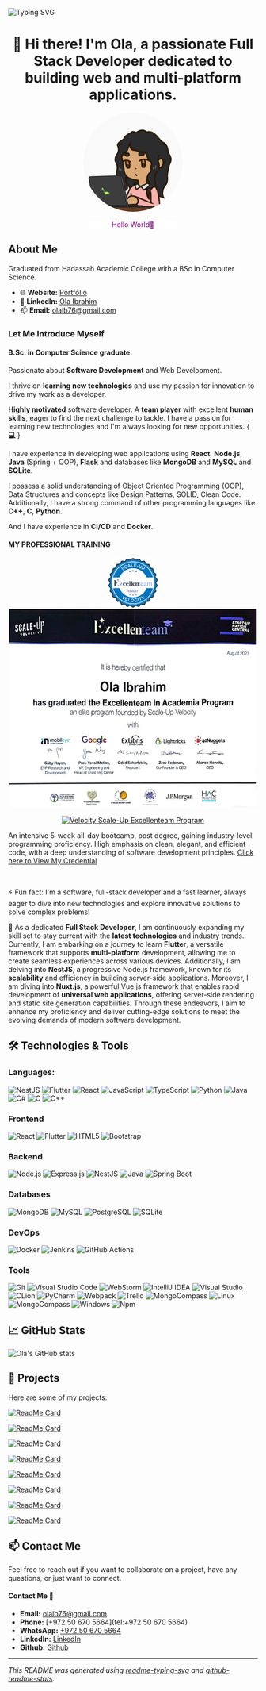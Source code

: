 ![Typing SVG](https://readme-typing-svg.demolab.com/?font=Fira+Code&size=33&duration=2800&pause=1500&color=e50914&center=true&vCenter=true&width=1000&lines=Hello+%F0%9F%91%8B+I'm+Ola+Ibrahim+👩‍💻;I+am+a+Full+Stack+Developer+💻;Welcome+to+My+GitHub+Profile+🐙)

<h1 align="center">👋 Hi there! I'm Ola, a passionate Full Stack Developer dedicated to building web and multi-platform applications.</h1>

<div  align="center">
<img src="assets/images/coding1.gif" alt="coding" style="border-radius: 50%; width: 200px; height: 200px;">
  
<p  align="center" style="background: white; color: black; width: 180px;">
  <span style="color: purple;">Hello World💜</span>
  </p>
</div>

## About Me

Graduated from Hadassah Academic College with a BSc in Computer Science.

- 🌐 **Website:** [Portfolio](https://olaib.github.io/my-portfolio-page/)
- 💼 **LinkedIn:** [Ola Ibrahim](https://www.linkedin.com/in/ola-ibrahim-757504223/)
- 📫 **Email:** olaib76@gmail.com

### Let Me Introduce Myself

#### B.Sc. in Computer Science graduate.

Passionate about **Software Development** and Web Development.

I thrive on **learning new technologies** and use my passion for innovation to drive my work as a developer.

**Highly motivated** software developer. A **team player** with excellent **human skills**, eager to find the next challenge to tackle. I have a passion for learning new technologies and I'm always looking for new opportunities. { **💻** }

I have experience in developing web applications using **React**, **Node.js**, **Java** (Spring + OOP), **Flask** and databases like **MongoDB** and **MySQL** and **SQLite**.

I possess a solid understanding of Object Oriented Programming (OOP), Data Structures and concepts like Design Patterns, SOLID, Clean Code. Additionally, I have a strong command of other programming languages like **C++**, **C**, **Python**.

And I have experience in **CI/CD** and **Docker**.

#### MY PROFESSIONAL TRAINING

<div align="center">
  <img src="assets/images/Badges_Excellenteam.png" alt="coding" width="100" height="100"/>
</div>

<div align="center">
<img src="assets/images/certification.jpeg" alt="coding" width="500" height="400"/>
</div>

<div align="center">

  [![Velocity Scale-Up Excellenteam Program](https://img.shields.io/badge/Velocity%20Scale--Up%20Excellenteam%20Program-Certificate-blue?style=for-the-badge)](https://www.credly.com/badges/0bcf6727-4934-47b1-836c-32bb02d186c4/linked_in?t=s139f7)
</div>

An intensive 5-week all-day bootcamp, post degree, gaining industry-level programming proficiency. High emphasis on clean, elegant, and efficient code, with a deep understanding of software development principles. [Click here to View My Credential](https://www.credly.com/badges/0bcf6727-4934-47b1-836c-32bb02d186c4/linked_in?t=s139f7)

<br/>

⚡ Fun fact: I'm a software, full-stack developer and a fast learner, always eager to dive into new technologies and explore innovative solutions to solve complex problems!

🔭 As a dedicated **Full Stack Developer**, I am continuously expanding my skill set to stay current with the **latest technologies** and industry trends. Currently, I am embarking on a journey to learn **Flutter**, a versatile framework that supports **multi-platform** development, allowing me to create seamless experiences across various devices. Additionally, I am delving into **NestJS**, a progressive Node.js framework, known for its **scalability** and efficiency in building server-side applications. Moreover, I am diving into **Nuxt.js**, a powerful Vue.js framework that enables rapid development of **universal web applications**, offering server-side rendering and static site generation capabilities. Through these endeavors, I aim to enhance my proficiency and deliver cutting-edge solutions to meet the evolving demands of modern software development.

## 🛠️ Technologies & Tools

### **Languages:**

![NestJS](https://img.shields.io/badge/NestJS-E0234E?style=for-the-badge&logo=nestjs&logoColor=white) ![Flutter](https://img.shields.io/badge/Flutter-02569B?style=for-the-badge&logo=flutter&logoColor=white) ![React](https://img.shields.io/badge/React-20232A?style=for-the-badge&logo=react&logoColor=61DAFB) ![JavaScript](https://img.shields.io/badge/JavaScript-F7DF1E?style=for-the-badge&logo=javascript&logoColor=black) ![TypeScript](https://img.shields.io/badge/TypeScript-007ACC?style=for-the-badge&logo=typescript&logoColor=white) ![Python](https://img.shields.io/badge/Python-3776AB?style=for-the-badge&logo=python&logoColor=white) ![Java](https://img.shields.io/badge/Java-007396?style=for-the-badge&logo=java&logoColor=white) ![C#](https://img.shields.io/badge/C%23-239120?style=for-the-badge&logo=c-sharp&logoColor=white) ![C](https://img.shields.io/badge/C-A8B9CC?style=for-the-badge&logo=c&logoColor=black) ![C++](https://img.shields.io/badge/C++-00599C?style=for-the-badge&logo=cplusplus&logoColor=white)

### Frontend

![React](https://img.shields.io/badge/React-20232A?style=for-the-badge&logo=react&logoColor=61DAFB) ![Flutter](https://img.shields.io/badge/Flutter-02569B?style=for-the-badge&logo=flutter&logoColor=white) ![HTML5](https://img.shields.io/badge/HTML5-E34F26?style=for-the-badge&logo=html5&logoColor=white) ![Bootstrap](https://img.shields.io/badge/Bootstrap-563D7C?style=for-the-badge&logo=bootstrap&logoColor=white)

### Backend

![Node.js](https://img.shields.io/badge/Node.js-339933?style=for-the-badge&logo=nodedotjs&logoColor=white) ![Express.js](https://img.shields.io/badge/Express.js-404D59?style=for-the-badge) ![NestJS](https://img.shields.io/badge/NestJS-E0234E?style=for-the-badge&logo=nestjs&logoColor=white) ![Java](https://img.shields.io/badge/Java-007396?style=for-the-badge&logo=java&logoColor=white) ![Spring Boot](https://img.shields.io/badge/Spring_Boot-6DB33F?style=for-the-badge&logo=spring-boot&logoColor=white)

### Databases

![MongoDB](https://img.shields.io/badge/MongoDB-47A248?style=for-the-badge&logo=mongodb&logoColor=white) ![MySQL](https://img.shields.io/badge/MySQL-4479A1?style=for-the-badge&logo=mysql&logoColor=white) ![PostgreSQL](https://img.shields.io/badge/PostgreSQL-336791?style=for-the-badge&logo=postgresql&logoColor=white) ![SQLite](https://img.shields.io/badge/SQLite-003B57?style=for-the-badge&logo=sqlite&logoColor=white)

### DevOps

![Docker](https://img.shields.io/badge/Docker-2496ED?style=for-the-badge&logo=docker&logoColor=white) ![Jenkins](https://img.shields.io/badge/Jenkins-D24939?style=for-the-badge&logo=jenkins&logoColor=white) ![GitHub Actions](https://img.shields.io/badge/GitHub_Actions-282a2e?style=for-the-badge&logo=githubactions&logoColor=367cfe)

### Tools

![Git](https://img.shields.io/badge/Git-F05032?style=for-the-badge&logo=git&logoColor=white) ![Visual Studio Code](https://img.shields.io/badge/Visual_Studio_Code-0078d7?style=for-the-badge&logo=visual%20studio%20code&logoColor=white) ![WebStorm](https://img.shields.io/badge/WebStorm-000000?style=for-the-badge&logo=webstorm&logoColor=white) ![IntelliJ IDEA](https://img.shields.io/badge/IntelliJ_IDEA-000000?style=for-the-badge&logo=intellij-idea&logoColor=white) ![Visual Studio](https://img.shields.io/badge/Visual_Studio-5C2D91?style=for-the-badge&logo=visual%20studio&logoColor=white) ![CLion](https://img.shields.io/badge/CLion-000000?style=for-the-badge&logo=clion&logoColor=white) ![PyCharm](https://img.shields.io/badge/Pycharm-000000?style=for-the-badge&logo=pycharm&logoColor=white) ![Webpack](https://img.shields.io/badge/Webpack-8DD6F9?style=for-the-badge&logo=webpack&logoColor=white) ![Trello](https://img.shields.io/badge/Trello-0052CC?style=for-the-badge&logo=trello&logoColor=white) ![MongoCompass](https://img.shields.io/badge/MongoDB-4EA94B?style=for-the-badge&logo=mongodb&logoColor=white) ![Linux](https://img.shields.io/badge/Linux-FCC624?style=for-the-badge&logo=linux&logoColor=black) ![MongoCompass](https://img.shields.io/badge/MongoDB-4EA94B?style=for-the-badge&logo=mongodb&logoColor=white) ![Windows](https://img.shields.io/badge/Windows-0078D6?style=for-the-badge&logo=windows&logoColor=white) ![Npm](https://img.shields.io/badge/npm-CB3837?style=for-the-badge&logo=npm&logoColor=white)

## 📈 GitHub Stats

![Ola's GitHub stats](https://github-readme-stats.vercel.app/api?username=olaib&show_icons=true&theme=radical)

## 🚀 Projects

Here are some of my projects:

[![ReadMe Card](https://github-readme-stats.vercel.app/api/pin/?username=olaib&repo=google-sheets-system-management&theme=radical)](https://github.com/olaib/google-sheets-system-management)

[![ReadMe Card](https://github-readme-stats.vercel.app/api/pin/?username=olaib&repo=Circle-The-Cat-Game-BFS-algorithm&theme=radical)](https://github.com/olaib/Circle-The-Cat-Game-BFS-algorithm)

[![ReadMe Card](https://github-readme-stats.vercel.app/api/pin/?username=olaib&repo=Hadassa-Excellenteam-2023-chess_game&theme=radical)](https://github.com/olaib/Hadassa-Excellenteam-2023-chess_game)

[![ReadMe Card](https://github-readme-stats.vercel.app/api/pin/?username=Scaleup-Excellenteam&repo=exercise-3-debugging-logging-getting-into-a-large-codebase-olaib&theme=radical)](https://github.com/Scaleup-Excellenteam/exercise-3-debugging-logging-getting-into-a-large-codebase-olaib)

[![ReadMe Card](https://github-readme-stats.vercel.app/api/pin/?username=Scaleup-Excellenteam&repo=The-GPT-Explainer-Project&theme=radical)](https://github.com/Scaleup-Excellenteam/The-GPT-Explainer-Project)

[![ReadMe Card](https://github-readme-stats.vercel.app/api/pin/?username=olaib&repo=Books-Store&theme=radical)](https://github.com/olaib/Books-Store)

[![ReadMe Card](https://github-readme-stats.vercel.app/api/pin/?username=olaib&repo=Unity-Bomb-the-Enemy-Maze-RTS-Game&theme=radical)](https://github.com/olaib/Unity-Bomb-the-Enemy-Maze-RTS-Game)

[![ReadMe Card](https://github-readme-stats.vercel.app/api/pin/?username=olaib&repo=PopcornFlex-Movies-Store&theme=radical)](https://github.com/olaib/PopcornFlex-Movies-Store)

## 📫 Contact Me

Feel free to reach out if you want to collaborate on a project, have any questions, or just want to connect.

#### Contact Me **💬**

- **Email:** [olaib76@gmail.com](mailto:olaib76@gmail.com)
- **Phone:** [+972 50 670 5664](tel:+972 50 670 5664)
- **WhatsApp:** [+972 50 670 5664](https://api.whatsapp.com/send?phone=972506705664)
- **LinkedIn:** [LinkedIn](https://www.linkedin.com/in/ola-ibrahim-757504223/)
- **Github:** [Github](https://github.com/olaib)

---

_This README was generated using [readme-typing-svg](https://readme-typing-svg.demolab.com/) and [github-readme-stats](https://github.com/anuraghazra/github-readme-stats)._
